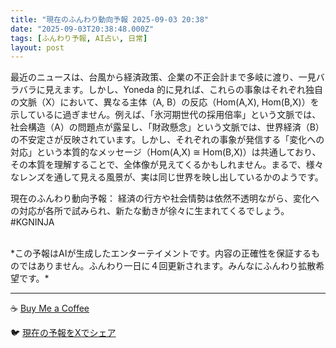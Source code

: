 ```yaml
---
title: "現在のふんわり動向予報 2025-09-03 20:38"
date: "2025-09-03T20:38:48.000Z"
tags: [ふんわり予報, AI占い, 日常]
layout: post
---
```


最近のニュースは、台風から経済政策、企業の不正会計まで多岐に渡り、一見バラバラに見えます。しかし、Yoneda 的に見れば、これらの事象はそれぞれ独自の文脈（X）において、異なる主体（A, B）の反応（Hom(A,X), Hom(B,X)）を示しているに過ぎません。例えば、「氷河期世代の採用倍率」という文脈では、社会構造（A）の問題点が露呈し、「財政懸念」という文脈では、世界経済（B）の不安定さが反映されています。しかし、それぞれの事象が発信する「変化への対応」という本質的なメッセージ（Hom(A,X) ≅ Hom(B,X)）は共通しており、その本質を理解することで、全体像が見えてくるかもしれません。まるで、様々なレンズを通して見える風景が、実は同じ世界を映し出しているかのようです。


現在のふんわり動向予報：
経済の行方や社会情勢は依然不透明ながら、変化への対応が各所で試みられ、新たな動きが徐々に生まれてくるでしょう。#KGNINJA

<br>
*この予報はAIが生成したエンターテイメントです。内容の正確性を保証するものではありません。ふんわり一日に４回更新されます。みんなにふんわり拡散希望です。*

---
☕️ [Buy Me a Coffee](https://www.buymeacoffee.com/kgninja)

🐦 [現在の予報をXでシェア](https://twitter.com/intent/tweet?text=%E7%8F%BE%E5%9C%A8%E3%81%AE%E3%81%B5%E3%82%93%E3%82%8F%E3%82%8A%E4%BA%88%E5%A0%B1%3A%20%E3%80%8C%E6%9C%80%E8%BF%91%E3%81%AE%E3%83%8B%E3%83%A5%E3%83%BC%E3%82%B9%E3%81%AF%E3%80%81%E5%8F%B0%E9%A2%A8%E3%81%8B%E3%82%89%E7%B5%8C%E6%B8%88%E6%94%BF%E7%AD%96%E3%80%81%E4%BC%81%E6%A5%AD%E3%81%AE%E4%B8%8D%E6%AD%A3%E4%BC%9A%E8%A8%88%E3%81%BE%E3%81%A7%E5%A4%9A%E5%B2%90%E3%81%AB%E6%B8%A1%E3%82%8A%E3%80%81%E4%B8%80%E8%A6%8B%E3%83%90%E3%83%A9%E3%83%90%E3%83%A9%E3%81%AB%E8%A6%8B%E3%81%88%E3%81%BE%E3%81%99%E3%80%82%E3%80%8D%23KGNINJA%20%E7%B6%9A%E3%81%8D%E3%81%AF%E3%83%96%E3%83%AD%E3%82%B0%E3%81%A7%EF%BC%81%F0%9F%91%87&url=https%3A%2F%2Fkg-ninja.github.io%2FFunwariyoso%2F)
